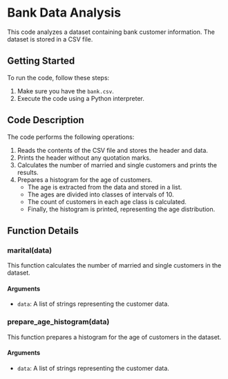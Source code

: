 # Bank Data Analysis

This code analyzes a dataset containing bank customer information. The dataset is stored in a CSV file.

## Getting Started

To run the code, follow these steps:

1. Make sure you have the `bank.csv`.
2. Execute the code using a Python interpreter.

## Code Description

The code performs the following operations:

1. Reads the contents of the CSV file and stores the header and data.
2. Prints the header without any quotation marks.
3. Calculates the number of married and single customers and prints the results.
4. Prepares a histogram for the age of customers.
   - The age is extracted from the data and stored in a list.
   - The ages are divided into classes of intervals of 10.
   - The count of customers in each age class is calculated.
   - Finally, the histogram is printed, representing the age distribution.

## Function Details

### marital(data)

This function calculates the number of married and single customers in the dataset.

#### Arguments

- `data`: A list of strings representing the customer data.

### prepare_age_histogram(data)

This function prepares a histogram for the age of customers in the dataset.

#### Arguments

- `data`: A list of strings representing the customer data.



